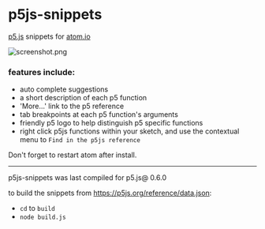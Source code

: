 # p5js-snippets
[p5.js](http://p5.js) snippets for [atom.io](http://atom.io)

![screenshot.png](https://raw.github.com/bmoren/p5js-snippets/master/screenshot.png)

### features include:
  + auto complete suggestions
  + a short description of each p5 function
  + 'More...' link to the p5 reference
  + tab breakpoints at each p5 function's arguments
  + friendly p5 logo to help distinguish p5 specific functions
  + right click p5js functions within your sketch, and use the contextual menu to `Find in the p5js reference`

Don't forget to restart atom after install.

---

p5js-snippets was last compiled for p5.js@ 0.6.0

to build the snippets from https://p5js.org/reference/data.json:
 + `cd` to `build`
 + `node build.js`


